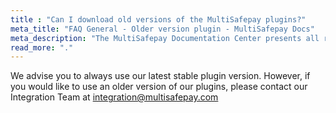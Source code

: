 ```yaml
---
title : "Can I download old versions of the MultiSafepay plugins?"
meta_title: "FAQ General - Older version plugin - MultiSafepay Docs"
meta_description: "The MultiSafepay Documentation Center presents all relevant information about our Plugins and API. You can also find support pages for payment methods, tools and general questions as well as the contact details of our Support and Integration Teams."
read_more: "."
---
```


We advise you to always use our latest stable plugin version. However, if you would like to use an older version of our plugins, please contact our Integration Team at <integration@multisafepay.com>    
 
